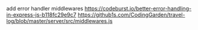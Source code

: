 add error handler middlewares
https://codeburst.io/better-error-handling-in-express-js-b118fc29e9c7
https://github1s.com/CodingGarden/travel-log/blob/master/server/src/middlewares.js
